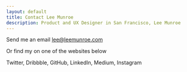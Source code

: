 ```yaml
---
layout: default
title: Contact Lee Munroe
description: Product and UX Designer in San Francisco, Lee Munroe
---
```


Send me an email lee@leemunroe.com

Or find my on one of the websites below

Twitter, Dribbble, GitHub, LinkedIn, Medium, Instagram

